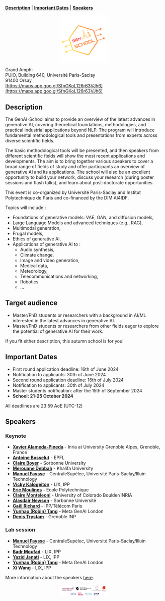 [**Description**](#description)
| [**Important Dates**](#important-dates)
| [**Speakers**](#speakers)


<img 
    style="display: block; 
           margin-left: auto;
           margin-right: auto;
           width: 30%;"
    src="./Images/Logo_GenAI-SCHOOL.png" 
    alt="GenAI-School Logo">

Grand Amphi <br>
PUIO, Building 640, Université Paris-Saclay <br>
91400 Orsay<br>
[https://maps.app.goo.gl/SfnGKoL126r63VJh6](https://maps.app.goo.gl/SfnGKoL126r63VJh6)


## Description

The GenAI-School aims to provide an overview of the latest advances in generative AI, covering theoretical foundations, methodologies, and practical industrial applications beyond NLP. The program will introduce fundamental methodological tools and presentations from experts across diverse scientific fields.

The basic methodological tools will be presented, and then speakers from different scientific fields will show the most recent applications and developments. The aim is to bring together various speakers to cover a broad range of fields of study and offer participants an overview of generative AI and its applications.
The school will also be an excellent opportunity to build your network, discuss your research (during poster sessions and flash talks), and learn about post-doctorate opportunities.

This event is co-organized by Université Paris-Saclay and Institut Polytechnique de Paris and co-financed by the DIM AI4IDF. 

Topics will include : 

* Foundations of generative models: VAE, GAN, and diffusion models,
* Large Language Models and advanced techniques (e.g., RAG),
* Multimodal generation,
* Frugal models,
* Ethics of generative AI,
* Applications of generative AI to :
   * Audio synthesis,
   * Climate change,
   * Image and video generation,
   * Medical data,
   * Meteorology,
   * Telecommunications and networking,
   * Robotics
   * ...

## Target audience
* Master/PhD students or researchers with a background in AI/ML interested in the latest advances in generative AI.
* Master/PhD students or researchers from other fields eager to explore the potential of generative AI for their work.

If you fit either description, this autumn school is for you!
    
## Important Dates
* First round application deadline: 16th of June 2024
* Notification to applicants: 30th of June 2024
* Second round application deadline: 16th of July 2024
* Notification to applicants: 30th of July 2024
* Master students notification: after the 15th of September 2024
* **School: 21-25 October 2024**

All deadlines are 23:59 AoE (UTC-12)

## Speakers 

### Keynote
* **[Xavier Alameda-Pineda](http://xavirema.eu/)** - Inria at University Grenoble Alpes, Grenoble, France
* **[Antoine Bosselut](https://atcbosselut.github.io/)** - EPFL
* **[Claire Boyer](https://www.imo.universite-paris-saclay.fr/~claire.boyer/)** - Sorbonne University
* **[Merouane Debbah](https://www.ku.ac.ae/college-people/merouane-debbah)** - Khalifa University
* **[Manuel Faysse](https://manuelfay.github.io/#)** - CentraleSupélec, Université Paris-Saclay/Illuin Technology
* **[Vicky Kalogeiton](https://vicky.kalogeiton.info/)** - LIX, IPP
* **[Eric Moulines](http://www.cmapx.polytechnique.fr/~moulines/)** - Ecole Polytechnique
* **[Claire Monteleoni](https://www.colorado.edu/faculty/claire-monteleoni/)** - University of Colorado Boulder/INRIA
* **[Alasdair Newson](https://sites.google.com/site/alasdairnewson/)** - Sorbonne Université
* **[Gaël Richard](https://www.telecom-paris.fr/gael-richard)** - IPP/Télécom Paris
* **[Yunhao (Robin) Tang](https://robintyh1.github.io/)** - Meta GenAI London
* **[Denis Trystam](https://datamove.imag.fr/denis.trystram/)** - Grenoble INP


### Lab session 
* **[Manuel Faysse](https://manuelfay.github.io/#)** - CentraleSupélec, Université Paris-Saclay/Illuin Technology
* **[Badr Moufad](https://github.com/Badr-MOUFAD)** - LIX, IPP
* **[Yazid Janati](https://yazidjanati.github.io/)** - LIX, IPP
* **[Yunhao (Robin) Tang](https://robintyh1.github.io/)** - Meta GenAI London
* **Xi Wang** - LIX, IPP

More information about the speakers [here](./speakers).

<img 
    style="display: block; 
           margin-left: auto;
           margin-right: auto;
           width: 30%;"
    src="./Images/sponsors1.png" 
    alt="Logos Sponsors">
